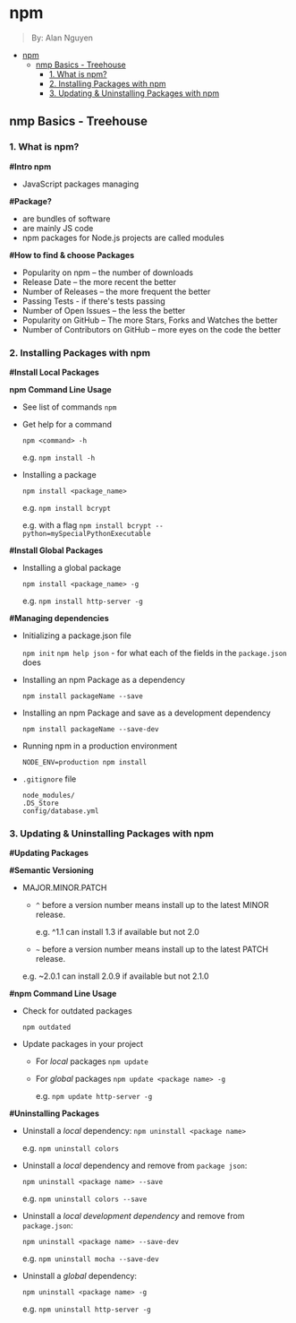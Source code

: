 # npm
> By: Alan Nguyen

- [npm](#npm)
  - [nmp Basics - Treehouse](#nmp-basics---treehouse)
    - [1. What is npm?](#1-what-is-npm)
    - [2. Installing Packages with npm](#2-installing-packages-with-npm)
    - [3. Updating & Uninstalling Packages with npm](#3-updating--uninstalling-packages-with-npm)

## nmp Basics - Treehouse

### 1. What is npm?
**#Intro npm**
- JavaScript packages managing

**#Package?**
- are bundles of software
- are mainly JS code
- npm packages for Node.js projects are called modules

**#How to find & choose Packages**

- Popularity on npm – the number of downloads
- Release Date – the more recent the better
- Number of Releases – the more frequent the better
- Passing Tests - if there's tests passing
- Number of Open Issues – the less the better
- Popularity on GitHub – The more Stars, Forks and Watches the better
- Number of Contributors on GitHub – more eyes on the code the better

### 2. Installing Packages with npm

**#Install Local Packages**

**npm Command Line Usage**
- See list of commands `npm` 
- Get help for a command
  
  `npm <command> -h`

  e.g. `npm install -h`
- Installing a package

  `npm install <package_name>`
  
  e.g. `npm install bcrypt`
  
  e.g. with a flag 
  `npm install bcrypt --python=mySpecialPythonExecutable`

**#Install Global Packages**
- Installing a global package

  `npm install <package_name> -g`
  
  e.g. `npm install http-server -g`

**#Managing dependencies**
- Initializing a package.json file

  `npm init`
  `npm help json` - for what each of the fields in the `package.json` does

- Installing an npm Package as a dependency

  `npm install packageName --save`

- Installing an npm Package and save as a development dependency
  
  `npm install packageName --save-dev`

- Running npm in a production environment
  
  `NODE_ENV=production npm install`

- `.gitignore` file

  ```
  node_modules/
  .DS_Store
  config/database.yml
  ```

### 3. Updating & Uninstalling Packages with npm
**#Updating Packages**

**#Semantic Versioning**
- MAJOR.MINOR.PATCH
  - `^` before a version number means install up to the latest MINOR release.
    
    e.g. ^1.1 can install 1.3 if available but not 2.0
  - `~` before a version number means install up to the latest PATCH release.
  
  e.g. ~2.0.1 can install 2.0.9 if available but not 2.1.0


**#npm Command Line Usage**

- Check for outdated packages

  `npm outdated`

- Update packages in your project

  - For *local* packages `npm update`
  - For *global* packages `npm update <package name> -g`
    
    e.g. `npm update http-server -g`


**#Uninstalling Packages**

- Uninstall a *local* dependency: `npm uninstall <package name>`
  
  e.g. `npm uninstall colors`

- Uninstall a *local* dependency and remove from `package json`:   
    
    `npm uninstall <package name> --save`
    
    e.g. `npm uninstall colors --save`

- Uninstall a *local development dependency* and remove from `package.json`: 
  
  `npm uninstall <package name> --save-dev`

  e.g. `npm uninstall mocha --save-dev`

- Uninstall a *global* dependency: 
  
  `npm uninstall <package name> -g`
 
  e.g. `npm uninstall http-server -g`